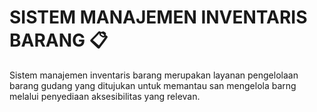 # SISTEM MANAJEMEN INVENTARIS BARANG 📋
Sistem manajemen inventaris barang merupakan layanan pengelolaan barang gudang yang ditujukan untuk memantau san mengelola barng melalui penyediaan aksesibilitas yang relevan.
